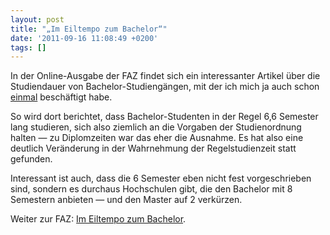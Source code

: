 ```yaml
---
layout: post
title: "„Im Eiltempo zum Bachelor“"
date: '2011-09-16 11:08:49 +0200'
tags: []
---
```

<p>In der Online-Ausgabe der FAZ findet sich ein interessanter Artikel über die Studiendauer von Bachelor-Studiengängen, mit der ich mich ja auch schon <a href="/studieren-und-arbeiten">einmal</a> beschäftigt habe.</p>
<p>So wird dort berichtet, dass Bachelor-Studenten in der Regel 6,6 Semester lang studieren, sich also ziemlich an die Vorgaben der Studienordnung halten &mdash; zu Diplomzeiten war das eher die Ausnahme. Es hat also eine deutlich Veränderung in der Wahrnehmung der Regelstudienzeit statt gefunden.</p>
<p>Interessant ist auch, dass die 6 Semester eben nicht fest vorgeschrieben sind, sondern es durchaus Hochschulen gibt, die den Bachelor mit 8 Semestern anbieten &mdash; und den Master auf 2 verkürzen.</p>
<p>Weiter zur FAZ: <a href="http://www.faz.net/artikel/C30901/regelstudienzeit-im-eiltempo-zum-bachelor-30495887.html">Im Eiltempo zum Bachelor</a>.</p>
